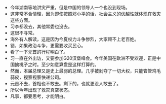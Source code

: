 - 今年湖南等地洪灾严重，但是中国的领导人一个也没到现场。
- 这非常不合情理，因为即使按照邓小平的话，社会主义的优越性就体现在救灾这些方面。
- 习李都没去，其他常委也没去。
- 这很不寻常。
- 海外有人解读，这是因为今夏权力斗争惨烈，大家顾不上老百姓。
- 错，如果政治斗争，更需要收买民心。
- 看了一下元首的行程明白了。
- 习一直在外出访，又要参加G20汉堡峰会。今年美国在欧洲不受欢迎，正是中国摘桃子之时。至少如意算盘是这样打算的。
- 然而，本届总理又是史上最弱的总理。几乎被剥夺了一切大权，只能管管鸡毛蒜皮，视察视察快递公司。
- 元首不去，首相也不敢去。剩下的，也就更没人敢去了。
- 所以今年出现了救灾真空状态。
- 凡事，都要思考，才能明白。
